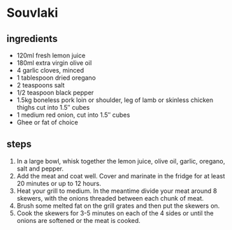 # Souvlaki

## ingredients

- 120ml fresh lemon juice
- 180ml extra virgin olive oil
- 4 garlic cloves, minced
- 1 tablespoon dried oregano
- 2 teaspoons salt
- 1/2 teaspoon black pepper
- 1.5kg boneless pork loin or shoulder, leg of lamb or skinless chicken thighs cut into 1.5″ cubes
- 1 medium red onion, cut into 1.5″ cubes
- Ghee or fat of choice

## steps

1. In a large bowl, whisk together the lemon juice, olive oil, garlic, oregano, salt and pepper.
2. Add the meat and coat well. Cover and marinate in the fridge for at least 20 minutes or up to 12 hours.
3. Heat your grill to medium. In the meantime divide your meat around 8 skewers, with the onions threaded between each chunk of meat.
4. Brush some melted fat on the grill grates and then put the skewers on.
5. Cook the skewers for 3-5 minutes on each of the 4 sides or until the onions are softened or the meat is cooked.

